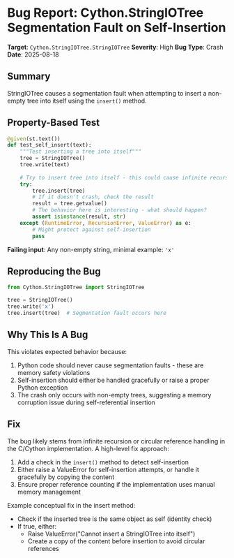 # Bug Report: Cython.StringIOTree Segmentation Fault on Self-Insertion

**Target**: `Cython.StringIOTree.StringIOTree`
**Severity**: High
**Bug Type**: Crash
**Date**: 2025-08-18

## Summary

StringIOTree causes a segmentation fault when attempting to insert a non-empty tree into itself using the `insert()` method.

## Property-Based Test

```python
@given(st.text())
def test_self_insert(text):
    """Test inserting a tree into itself"""
    tree = StringIOTree()
    tree.write(text)
    
    # Try to insert tree into itself - this could cause infinite recursion
    try:
        tree.insert(tree)
        # If it doesn't crash, check the result
        result = tree.getvalue()
        # The behavior here is interesting - what should happen?
        assert isinstance(result, str)
    except (RuntimeError, RecursionError, ValueError) as e:
        # Might protect against self-insertion
        pass
```

**Failing input**: Any non-empty string, minimal example: `'x'`

## Reproducing the Bug

```python
from Cython.StringIOTree import StringIOTree

tree = StringIOTree()
tree.write('x')
tree.insert(tree)  # Segmentation fault occurs here
```

## Why This Is A Bug

This violates expected behavior because:
1. Python code should never cause segmentation faults - these are memory safety violations
2. Self-insertion should either be handled gracefully or raise a proper Python exception
3. The crash only occurs with non-empty trees, suggesting a memory corruption issue during self-referential insertion

## Fix

The bug likely stems from infinite recursion or circular reference handling in the C/Cython implementation. A high-level fix approach:

1. Add a check in the `insert()` method to detect self-insertion
2. Either raise a ValueError for self-insertion attempts, or handle it gracefully by copying the content
3. Ensure proper reference counting if the implementation uses manual memory management

Example conceptual fix in the insert method:
- Check if the inserted tree is the same object as self (identity check)
- If true, either:
  - Raise ValueError("Cannot insert a StringIOTree into itself")
  - Create a copy of the content before insertion to avoid circular references